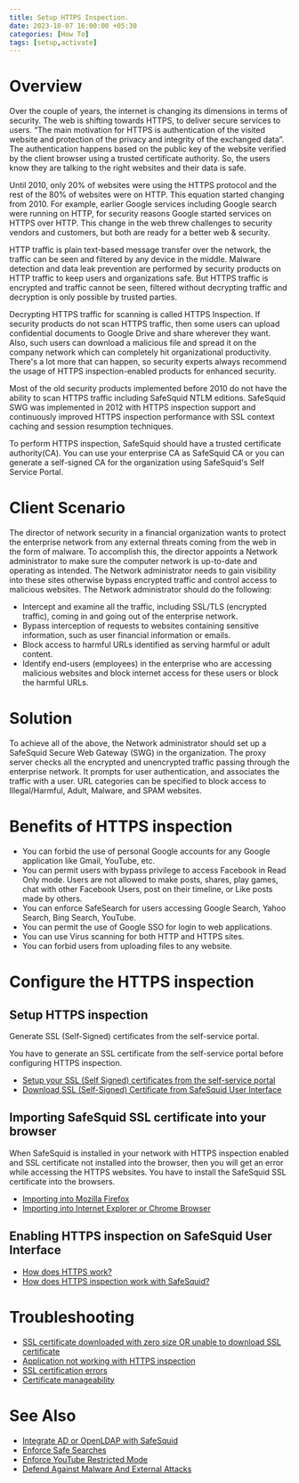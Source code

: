 ```yaml
---
title: Setup HTTPS Inspection.
date: 2023-10-07 16:00:00 +05:30
categories: [How To]
tags: [setup,activate]
---
```


# Overview

Over the couple of years, the internet is changing its dimensions in terms of security. The web is shifting towards HTTPS, to deliver secure services to users. “The main motivation for HTTPS is authentication of the visited website and protection of the privacy and integrity of the exchanged data”. The authentication happens based on the public key of the website verified by the client browser using a trusted certificate authority. So, the users know they are talking to the right websites and their data is safe.

Until 2010, only 20% of websites were using the HTTPS protocol and the rest of the 80% of websites were on HTTP. This equation started changing from 2010. For example, earlier Google services including Google search were running on HTTP, for security reasons Google started services on HTTPS over HTTP. This change in the web threw challenges to security vendors and customers, but both are ready for a better web & security.

HTTP traffic is plain text-based message transfer over the network, the traffic can be seen and filtered by any device in the middle. Malware detection and data leak prevention are performed by security products on HTTP traffic to keep users and organizations safe. But HTTPS traffic is encrypted and traffic cannot be seen, filtered without decrypting traffic and decryption is only possible by trusted parties.

Decrypting HTTPS traffic for scanning is called HTTPS Inspection. If security products do not scan HTTPS traffic, then some users can upload confidential documents to Google Drive and share wherever they want. Also, such users can download a malicious file and spread it on the company network which can completely hit organizational productivity. There's a lot more that can happen, so security experts always recommend the usage of HTTPS inspection-enabled products for enhanced security.

Most of the old security products implemented before 2010 do not have the ability to scan HTTPS traffic including SafeSquid NTLM editions. SafeSquid SWG was implemented in 2012 with HTTPS inspection support and continuously improved HTTPS inspection performance with SSL context caching and session resumption techniques.

To perform HTTPS inspection, SafeSquid should have a trusted certificate authority(CA). You can use your enterprise CA as SafeSquid CA or you can generate a self-signed CA for the organization using SafeSquid's Self Service Portal.

# Client Scenario

The director of network security in a financial organization wants to protect the enterprise network from any external threats coming from the web in the form of malware. To accomplish this, the director appoints a Network administrator to make sure the computer network is up-to-date and operating as intended. The Network administrator needs to gain visibility into these sites otherwise bypass encrypted traffic and control access to malicious websites. The Network administrator should do the following:

- Intercept and examine all the traffic, including SSL/TLS (encrypted traffic), coming in and going out of the enterprise network.
- Bypass interception of requests to websites containing sensitive information, such as user financial information or emails.
- Block access to harmful URLs identified as serving harmful or adult content.
- Identify end-users (employees) in the enterprise who are accessing malicious websites and block internet access for these users or block the harmful URLs.

# Solution

To achieve all of the above, the Network administrator should set up a SafeSquid Secure Web Gateway (SWG) in the organization. The proxy server checks all the encrypted and unencrypted traffic passing through the enterprise network. It prompts for user authentication, and associates the traffic with a user. URL categories can be specified to block access to Illegal/Harmful, Adult, Malware, and SPAM websites.

# Benefits of HTTPS inspection

- You can forbid the use of personal Google accounts for any Google application like Gmail, YouTube, etc.
- You can permit users with bypass privilege to access Facebook in Read Only mode. Users are not allowed to make posts, shares, play games, chat with other Facebook Users, post on their timeline, or Like posts made by others.
- You can enforce SafeSearch for users accessing Google Search, Yahoo Search, Bing Search, YouTube.
- You can permit the use of Google SSO for login to web applications.
- You can use Virus scanning for both HTTP and HTTPS sites.
- You can forbid users from uploading files to any website.

# Configure the HTTPS inspection 

## Setup HTTPS inspection

Generate SSL (Self-Signed) certificates from the self-service portal.

You have to generate an SSL certificate from the self-service portal before configuring HTTPS inspection.

- [Setup your SSL (Self Signed) certificates from the self-service portal](#)
- [Download SSL (Self-Signed) Certificate from SafeSquid User Interface](#)

## Importing SafeSquid SSL certificate into your browser

When SafeSquid is installed in your network with HTTPS inspection enabled and SSL certificate not installed into the browser, then you will get an error while accessing the HTTPS websites. You have to install the SafeSquid SSL certificate into the browsers.

- [Importing into Mozilla Firefox](#)
- [Importing into Internet Explorer or Chrome Browser](#)

## Enabling HTTPS inspection on SafeSquid User Interface

- [How does HTTPS work?](#)
- [How does HTTPS inspection work with SafeSquid?](#)

# Troubleshooting

- [SSL certificate downloaded with zero size OR unable to download SSL certificate](#)
- [Application not working with HTTPS inspection](#)
- [SSL certification errors](#)
- [Certificate manageability](#)

# See Also

- [Integrate AD or OpenLDAP with SafeSquid](#)
- [Enforce Safe Searches](#)
- [Enforce YouTube Restricted Mode](#)
- [Defend Against Malware And External Attacks](#)

